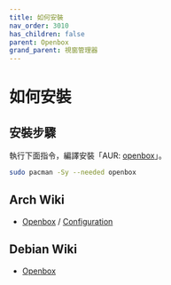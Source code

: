 ```yaml
---
title: 如何安裝
nav_order: 3010
has_children: false
parent: Openbox
grand_parent: 視窗管理器
---
```



# 如何安裝

## 安裝步驟

執行下面指令，編譯安裝「AUR: [openbox](https://archlinux.org/packages/community/x86_64/openbox/)」。

``` sh
sudo pacman -Sy --needed openbox
```


## Arch Wiki

* [Openbox](https://wiki.archlinux.org/title/Openbox) / [Configuration](https://wiki.archlinux.org/title/Compiz/Configuration)


## Debian Wiki

* [Openbox](https://wiki.debian.org/Openbox)
